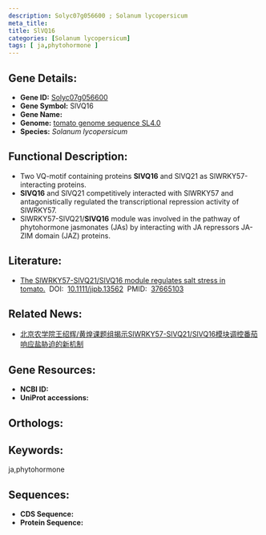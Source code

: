 ```yaml
---
description: Solyc07g056600 ; Solanum lycopersicum
meta_title:
title: SlVQ16
categories: [Solanum lycopersicum]
tags: [ ja,phytohormone ]
---
```


## Gene Details:
- **Gene ID:**	[Solyc07g056600]()
- **Gene Symbol:** SlVQ16
- **Gene Name:** 
- **Genome:** [tomato genome sequence SL4.0]()
- **Species:** *Solanum lycopersicum*

## Functional Description:
   - Two VQ-motif containing proteins **SlVQ16** and SlVQ21 as SlWRKY57-interacting proteins.
   - **SlVQ16** and SlVQ21 competitively interacted with SlWRKY57 and antagonistically regulated the transcriptional repression activity of SlWRKY57.
   - SlWRKY57-SlVQ21/**SlVQ16** module was involved in the pathway of phytohormone jasmonates (JAs) by interacting with JA repressors JA-ZIM domain (JAZ) proteins.

## Literature:
   - [The SlWRKY57-SlVQ21/SlVQ16 module regulates salt stress in tomato.]( https://onlinelibrary.wiley.com/doi/full/10.1111/jipb.13562)&nbsp;&nbsp;DOI:&nbsp;&nbsp;[10.1111/jipb.13562](https://onlinelibrary.wiley.com/doi/full/10.1111/jipb.13562)&nbsp;&nbsp;PMID:&nbsp;&nbsp;[37665103](https://pubmed.ncbi.nlm.nih.gov/37665103/)

## Related News:
   - [北京农学院王绍辉/黄煌课题组揭示SlWRKY57-SlVQ21/SlVQ16模块调控番茄响应盐胁迫的新机制](https://mp.weixin.qq.com/s?__biz=MzIyOTY2NDYyNQ==&mid=2247580326&idx=7&sn=b7a240a8e94bbd2b7ddf70d629f02763&chksm=e9f9d7b3476ace3855a119067096b9aec881015c7c80965771c692fcbe3a32d31b2724eafba4&scene=27#wechat_redirect)

## Gene Resources:
- **NCBI ID:** [](https://www.ncbi.nlm.nih.gov/gene/?term=)
- **UniProt accessions:** [](https://www.uniprot.org/uniprotkb//entry)

## Orthologs:

## Keywords:
ja,phytohormone

## Sequences:
- **CDS Sequence:**
- **Protein Sequence:**
